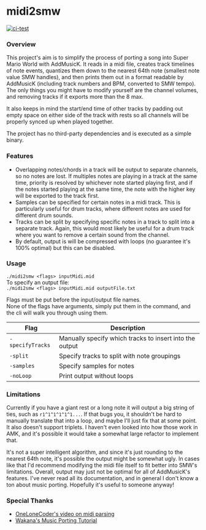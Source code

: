 # midi2smw

[![ci-test](https://github.com/HaydenBL/midi2smw/actions/workflows/ci.yml/badge.svg)](https://github.com/HaydenBL/midi2smw/actions/workflows/ci.yml)

### Overview

This project's aim is to simplify the process of porting a song into Super Mario World with AddMusicK.
It reads in a midi file, creates track timelines of note events, quantizes them down to the nearest
64th note (smallest note value SMW handles), and then prints them out in a format readable by AddMusicK
(including track numbers and BPM, converted to SMW tempo). The only things you might have to modify
yourself are the channel volumes, and removing tracks if it exports more than the 8 max.

It also keeps in mind the start/end time of other tracks by padding out empty space on either side
of the track with rests so all channels will be properly synced up when played together.

The project has no third-party dependencies and is executed as a simple binary.

### Features

* Overlapping notes/chords in a track will be output to separate channels, so no notes are lost. If 
  multiples notes are playing in a track at the same time, priority is resolved by whichever note
  started playing first, and if the notes started playing at the same time, the note with the higher 
  key will be exported to the track first.
* Samples can be specified for certain notes in a midi track. This is particularly useful for drum tracks,
  where different notes are used for different drum sounds.
* Tracks can be split by specifying specific notes in a track to split into a separate track. Again, this
  would most likely be useful for a drum track where you want to remove a certain sound from the channel.
* By default, output is will be compressed with loops (no guarantee it's 100% optimal) but this can be
  disabled.

### Usage
`./midi2smw <flags> inputMidi.mid`  
To specify an output file:  
`./midi2smw <flags> inputMidi.mid outputFile.txt`

Flags must be put before the input/output file names.  
None of the flags have arguments, simply put them in the command, and the cli will walk you through using them.

| Flag            | Description                                               |
| --------------- | --------------------------------------------------------- |
|`-specifyTracks` | Manually specify which tracks to insert into the output   |
|`-split`         | Specify tracks to split with note groupings               |
|`-samples`       | Specify samples for notes                                 |
|`-noLoop`        | Print output without loops                                |

### Limitations

Currently if you have a giant rest or a long note it will output a big string of ties, such as
`r1^1^1^1^1^1...`. If that bugs you, it shouldn't be hard to manually translate that into a loop,
and maybe I'll just fix that at some point. It also doesn't support triplets. I haven't even looked
into how those work in AMK, and it's possible it would take a somewhat large refactor to implement that.

It's not a super intelligent algorithm, and since it's just rounding to the nearest 64th note, it's
possible the output might be somewhat ugly. In cases like that I'd recommend modifying the midi file
itself to fit better into SMW's limitations. Overall, output may just not be optimal for all of AddMusicK's features. I've never read all its
documentation, and in general I don't know a ton about music porting. Hopefully it's useful to someone anyway!

### Special Thanks
* [OneLoneCoder's video on midi parsing](https://youtu.be/040BKtnDdg0)
* [Wakana's Music Porting Tutorial](https://www.smwcentral.net/?p=viewthread&t=89606)

